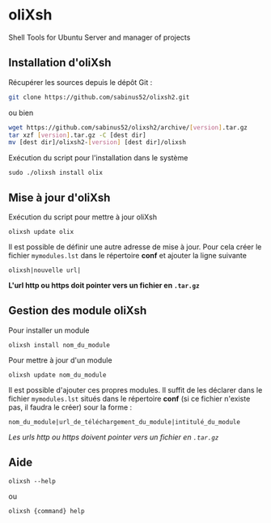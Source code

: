 oliXsh
=======
Shell Tools for Ubuntu Server and manager of projects


Installation d'oliXsh
---------------------

Récupérer les sources depuis le dépôt Git :
``` bash
git clone https://github.com/sabinus52/olixsh2.git
```
ou bien
``` bash
wget https://github.com/sabinus52/olixsh2/archive/[version].tar.gz
tar xzf [version].tar.gz -C [dest dir]
mv [dest dir]/olixsh2-[version] [dest dir]/olixsh
```

Exécution du script pour l'installation dans le système
```
sudo ./olixsh install olix
```


Mise à jour d'oliXsh
--------------------

Exécution du script pour mettre à jour oliXsh
```
olixsh update olix
```

Il est possible de définir une autre adresse de mise à jour.
Pour cela créer le fichier `mymodules.lst` dans le répertoire **conf** et
ajouter la ligne suivante
```
olixsh|nouvelle url|
```
**L'url http ou https doit pointer vers un fichier en `.tar.gz`**


Gestion des module oliXsh
-------------------------------

Pour installer un module
```
olixsh install nom_du_module
```

Pour mettre à jour d'un module
```
olixsh update nom_du_module
```

Il est possible d'ajouter ces propres modules. Il suffit de les déclarer 
dans le fichier `mymodules.lst` situés dans le répertoire **conf**
(si ce fichier n'existe pas, il faudra le créer) sour la forme :
```
nom_du_module|url_de_téléchargement_du_module|intitulé_du_module
```
*Les urls http ou https doivent pointer vers un fichier en `.tar.gz`*


Aide
----

```
olixsh --help
```
ou
```
olixsh {command} help
```
